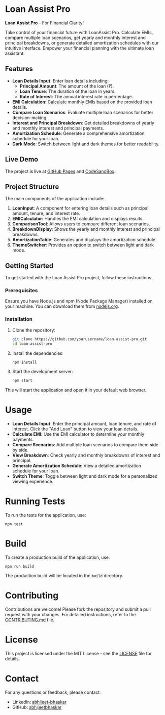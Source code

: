 # Loan Assist Pro

**Loan Assist Pro** - For Financial Clarity!

Take control of your financial future with LoanAssist Pro. Calculate EMIs, compare multiple loan scenarios, get yearly and monthly interest and principal breakdowns, or generate detailed amortization schedules with our intuitive interface. Empower your financial planning with the ultimate loan assistant.

## Features

- **Loan Details Input**: Enter loan details including:
  - **Principal Amount**: The amount of the loan (₹).
  - **Loan Tenure**: The duration of the loan in years.
  - **Rate of Interest**: The annual interest rate in percentage.
- **EMI Calculation**: Calculate monthly EMIs based on the provided loan details.
- **Compare Loan Scenarios**: Evaluate multiple loan scenarios for better decision-making.
- **Interest and Principal Breakdown**: Get detailed breakdowns of yearly and monthly interest and principal payments.
- **Amortization Schedule**: Generate a comprehensive amortization schedule for your loan.
- **Dark Mode**: Switch between light and dark themes for better readability.

## Live Demo

The project is live at [GitHub Pages](https://github.com/abhijeetbhaskar/loan-assist-pro) and [CodeSandBox](https://vjdgcp.csb.app/).

## Project Structure

The main components of the application include:

1. **LoanInput**: A component for entering loan details such as principal amount, tenure, and interest rate.
2. **EMICalculator**: Handles the EMI calculation and displays results.
3. **ComparisonTool**: Allows users to compare different loan scenarios.
4. **BreakdownDisplay**: Shows the yearly and monthly interest and principal breakdowns.
5. **AmortizationTable**: Generates and displays the amortization schedule.
6. **ThemeSwitcher**: Provides an option to switch between light and dark mode.

## Getting Started

To get started with the Loan Assist Pro project, follow these instructions:

### Prerequisites

Ensure you have Node.js and npm (Node Package Manager) installed on your machine. You can download them from [nodejs.org](https://nodejs.org/).

### Installation

1. Clone the repository:

   ```bash
   git clone https://github.com/yourusername/loan-assist-pro.git
   cd loan-assist-pro
   
2. Install the dependencies:

   ```bash
   npm install

3. Start the development server:

   ```bash
   npm start

This will start the application and open it in your default web browser.

# Usage

- **Loan Details Input**: Enter the principal amount, loan tenure, and rate of interest. Click the "Add Loan" button to view your loan details.
- **Calculate EMI**: Use the EMI calculator to determine your monthly payments.
- **Compare Scenarios**: Add multiple loan scenarios to compare them side by side.
- **View Breakdown**: Check yearly and monthly breakdowns of interest and principal.
- **Generate Amortization Schedule**: View a detailed amortization schedule for your loan.
- **Switch Theme**: Toggle between light and dark mode for a personalized viewing experience.

# Running Tests

To run the tests for the application, use:

    npm test

# Build

To create a production build of the application, use:
    
    npm run build

The production build will be located in the `build` directory.

# Contributing

Contributions are welcome! Please fork the repository and submit a pull request with your changes. For detailed instructions, refer to the [CONTRIBUTING.md](CONTRIBUTING.md) file.

# License

This project is licensed under the MIT License - see the [LICENSE](LICENSE) file for details.

# Contact

For any questions or feedback, please contact:

- LinkedIn: [abhijeet-bhaskar](https://in.linkedin.com/abhijeet-bhaskar)
- GitHub: [abhijeetbhaskar](https://github.com/abhijeetbhaskar)
